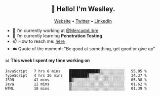 <h2 align="center">👋 Hello! I'm Weslley.</h2>
<p align="center">
  <a href="http://weslleyneri.com.br">Website</a> •
  <a href="https://twitter.com/Weslley_Neri">Twitter</a> •
  <a href="https://www.linkedin.com/in/weslley-neri-3658908b">LinkedIn</a>
</p>


- 🔭 I’m currently working at [@MercadoLibre](https://github.com/mercadolibre)
- 🌱 I’m currently learning **Penetration Testing**
- 📫 How to reach me: [here](mailto:weslley39@gmail.com)
- ☁️ Quote of the moment: "Be good at something, get good or give up"

📊 **This week I spent my time working on**
<!--START_SECTION:waka-->
```text
JavaScript   7 hrs 6 mins    █████████████▓░░░░░░░░░░░   55.05 % 
TypeScript   4 hrs 26 mins   ████████▓░░░░░░░░░░░░░░░░   34.37 % 
JSON         41 mins         █▒░░░░░░░░░░░░░░░░░░░░░░░   05.38 % 
Java         12 mins         ▒░░░░░░░░░░░░░░░░░░░░░░░░   01.62 % 
HTML         10 mins         ▒░░░░░░░░░░░░░░░░░░░░░░░░   01.39 % 
```
<!--END_SECTION:waka-->

<!-- Inspired by https://github.com/gruselhaus/gruselhaus -->